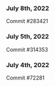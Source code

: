 ### July 8th, 2022

Commit #283421

### July 5th, 2022

Commit #314353


### July 4th, 2022

Commit #72281
